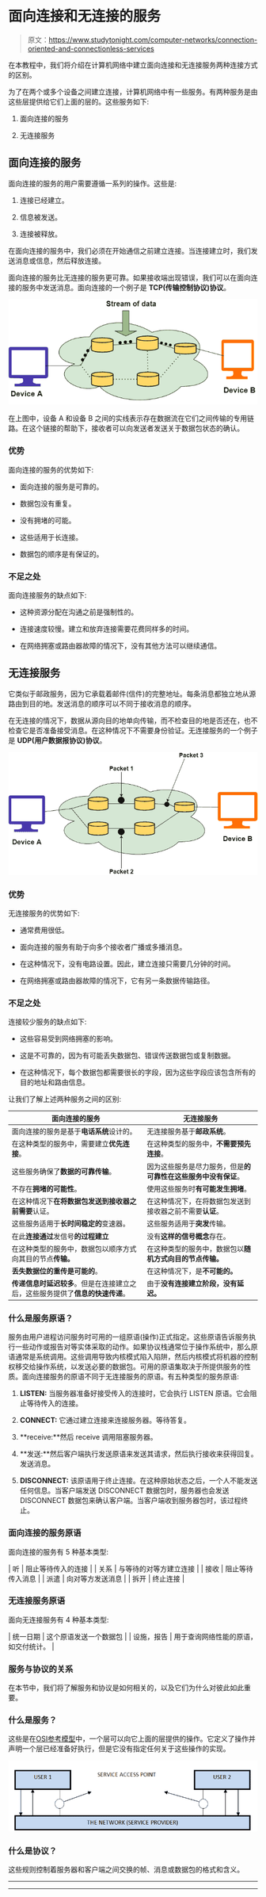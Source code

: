 # 面向连接和无连接的服务

> 原文：<https://www.studytonight.com/computer-networks/connection-oriented-and-connectionless-services>

在本教程中，我们将介绍在计算机网络中建立面向连接和无连接服务两种连接方式的区别。

为了在两个或多个设备之间建立连接，计算机网络中有一些服务。有两种服务是由这些层提供给它们上面的层的。这些服务如下:

1.  面向连接的服务

2.  无连接服务

## 面向连接的服务

面向连接的服务的用户需要遵循一系列的操作。这些是:

1.  连接已经建立。

2.  信息被发送。

3.  连接被释放。

在面向连接的服务中，我们必须在开始通信之前建立连接。当连接建立时，我们发送消息或信息，然后释放连接。

面向连接的服务比无连接的服务更可靠。如果接收端出现错误，我们可以在面向连接的服务中发送消息。面向连接的一个例子是 **TCP(传输控制协议)协议**。

![](img/d679184baed29fcdf1eb161b3c8d89f1.png)

在上图中，设备 A 和设备 B 之间的实线表示存在数据流在它们之间传输的专用链路。在这个链接的帮助下，接收者可以向发送者发送关于数据包状态的确认。

### 优势

面向连接的服务的优势如下:

*   面向连接的服务是可靠的。

*   数据包没有重复。

*   没有拥堵的可能。

*   这些适用于长连接。

*   数据包的顺序是有保证的。

### 不足之处

面向连接服务的缺点如下:

*   这种资源分配在沟通之前是强制性的。

*   连接速度较慢。建立和放弃连接需要花费同样多的时间。

*   在网络拥塞或路由器故障的情况下，没有其他方法可以继续通信。

## 无连接服务

它类似于邮政服务，因为它承载着邮件(信件)的完整地址。每条消息都独立地从源路由到目的地。发送消息的顺序可以不同于接收消息的顺序。

在无连接的情况下，数据从源向目的地单向传输，而不检查目的地是否还在，也不检查它是否准备接受消息。在这种情况下不需要身份验证。无连接服务的一个例子是 **UDP(用户数据报协议)协议**。

![](img/56e6e0266e5b8a32d0fa25dd5e28ff76.png)

### 优势

无连接服务的优势如下:

*   通常费用很低。

*   面向连接的服务有助于向多个接收者广播或多播消息。

*   在这种情况下，没有电路设置。因此，建立连接只需要几分钟的时间。

*   在网络拥塞或路由器故障的情况下，它有另一条数据传输路径。

### 不足之处

连接较少服务的缺点如下:

*   这些容易受到网络拥塞的影响。

*   这是不可靠的，因为有可能丢失数据包、错误传送数据包或复制数据。

*   在这种情况下，每个数据包都需要很长的字段，因为这些字段应该包含所有的目的地址和路由信息。

让我们了解上述两种服务之间的区别:

| 面向连接的服务 | 无连接服务 |
| --- | --- |
| 面向连接的服务是基于**电话系统**设计的。 | 无连接服务基于**邮政系统**。 |
| 在这种类型的服务中，需要建立**优先连接**。 | 在这种类型的服务中，**不需要预先连接**。 |
| 这些服务确保了**数据的可靠传输**。 | 因为这些服务是尽力服务，但是**的可靠性在这些服务中没有保证**。 |
| 不存在**拥堵的可能性**。 | 使用这些服务时**有可能发生拥堵**。 |
| 在这种情况下**在将数据包发送到接收器之前需要**认证。 | 在这种情况下，在将数据包发送到接收器之前不需要**认证**。 |
| 这些服务适用于**长时间稳定的**变速器。 | 这些服务适用于**突发**传输。 |
| 在此**连接通过**发信号**的过程建立** | 没有**这样的信号概念**存在。 |
| 在这种类型的服务中，数据包以顺序方式向其目的节点**传输。** | 在这种类型的服务中，数据包以**随机方式向目的节点传输。** |
| **丢失数据位的重传是可能的**。 | 在这种情况下，是**不可能的。** |
| **传递信息时延迟较多**。但是在连接建立之后，这些服务提供了**信息的快速传递**。 | 由于**没有连接建立阶段，**没有**延迟。** |

### 什么是服务原语？

服务由用户进程访问服务时可用的一组原语(操作)正式指定。这些原语告诉服务执行一些动作或报告对等实体采取的动作。如果协议栈通常位于操作系统中，那么原语通常是系统调用。这些调用导致内核模式陷入陷阱，然后内核模式将机器的控制权移交给操作系统，以发送必要的数据包。可用的原语集取决于所提供服务的性质。面向连接服务的原语不同于无连接服务的原语。有五种类型的服务原语:

1.  **LISTEN:** 当服务器准备好接受传入的连接时，它会执行 LISTEN 原语。它会阻止等待传入的连接。

2.  **CONNECT:** 它通过建立连接来连接服务器。等待答复。

3.  **receive:**然后 receive 调用阻塞服务器。

4.  **发送:**然后客户端执行发送原语来发送其请求，然后执行接收来获得回复。发送消息。

5.  **DISCONNECT:** 该原语用于终止连接。在这种原始状态之后，一个人不能发送任何信息。当客户端发送 DISCONNECT 数据包时，服务器也会发送 DISCONNECT 数据包来确认客户端。当客户端收到服务器包时，该过程终止。

### 面向连接的服务原语

面向连接的服务有 5 种基本类型:

| 听 | 阻止等待传入的连接 |
| 关系 | 与等待的对等方建立连接 |
| 接收 | 阻止等待传入消息 |
| 派遣 | 向对等方发送消息 |
| 拆开 | 终止连接 |

### 无连接服务原语

面向无连接服务有 4 种基本类型:

| 统一日期 | 这个原语发送一个数据包 |
| 设施，报告 | 用于查询网络性能的原语，如交付统计。 |

### 服务与协议的关系

在本节中，我们将了解服务和协议是如何相关的，以及它们为什么对彼此如此重要。

### 什么是服务？

这些是在[OSI参考模型](https://www.studytonight.com/computer-networks/complete-osi-model)中，一个层可以向它上面的层提供的操作。它定义了操作并声明一个层已经准备好执行，但是它没有指定任何关于这些操作的实现。

![Services showing SERVICE ACCESS POINTS](img/0774a28a5d74039383800e7f86008303.png)

### 什么是协议？

这些规则控制着服务器和客户端之间交换的帧、消息或数据包的格式和含义。



* * *

* * *